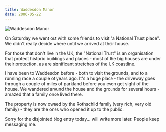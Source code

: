 ```yaml
---
title: Waddesdon Manor
date: 2006-05-22
---
```


![Waddesdon Manor](https://source.unsplash.com/di8ognBauG0/1600x900)

On Saturday we went out with some friends to visit "a National Trust place". We didn't really decide where until we arrived at their house.

For those that don't live in the UK, the "National Trust" is an organisation that protect historic buildings and places - most of the big houses are under their protection, as are significant stretches of the UK coastline.

I have been to Waddesdon before - both to visit the grounds, and to a running race a couple of years ago. It's a huge place - the driveway goes through a couple of miles of parkland before you even get sight of the house. We wandered around the house and the grounds for several hours - amazed that a family once lived there.

The property is now owned by the Rothschild family (very rich, very old family) - they are the ones who opened it up to the public.

Sorry for the disjointed blog entry today... will write more later. People keep messaging me.